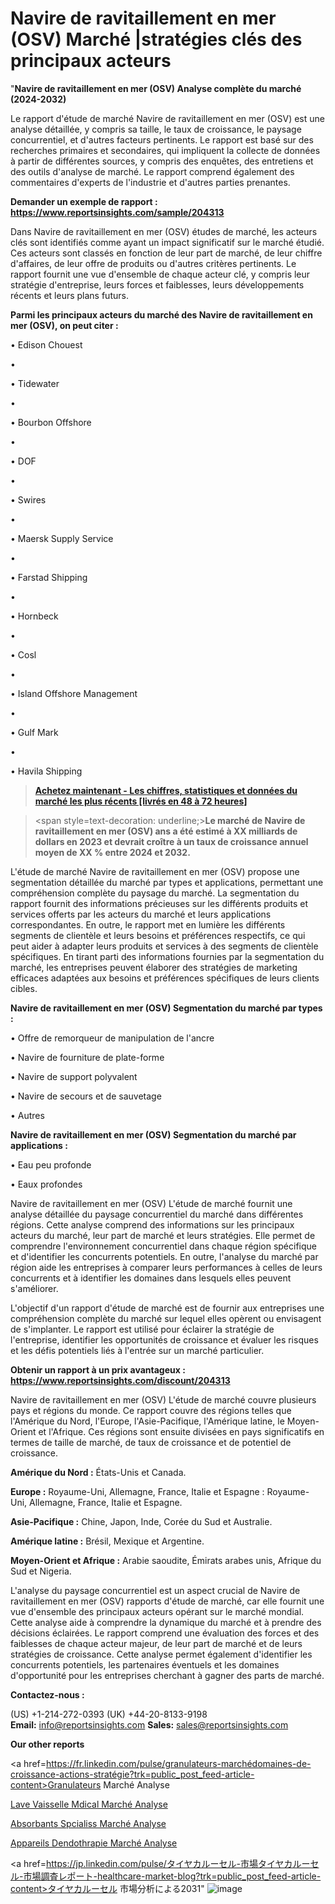 # Navire de ravitaillement en mer (OSV) Marché |stratégies clés des principaux acteurs

"<strong>Navire de ravitaillement en mer (OSV) Analyse complète du marché (2024-2032)</strong>

Le rapport d'étude de marché Navire de ravitaillement en mer (OSV) est une analyse détaillée, y compris sa taille, le taux de croissance, le paysage concurrentiel, et d'autres facteurs pertinents. Le rapport est basé sur des recherches primaires et secondaires, qui impliquent la collecte de données à partir de différentes sources, y compris des enquêtes, des entretiens et des outils d'analyse de marché. Le rapport comprend également des commentaires d'experts de l'industrie et d'autres parties prenantes.

<strong>Demander un exemple de rapport : </strong><strong><a href=https://www.reportsinsights.com/sample/204313>https://www.reportsinsights.com/sample/204313</a></strong>

Dans Navire de ravitaillement en mer (OSV) études de marché, les acteurs clés sont identifiés comme ayant un impact significatif sur le marché étudié. Ces acteurs sont classés en fonction de leur part de marché, de leur chiffre d'affaires, de leur offre de produits ou d'autres critères pertinents. Le rapport fournit une vue d'ensemble de chaque acteur clé, y compris leur stratégie d'entreprise, leurs forces et faiblesses, leurs développements récents et leurs plans futurs.

<strong>Parmi les principaux acteurs du marché des Navire de ravitaillement en mer (OSV), on peut citer :</strong>

• Edison Chouest

• 

• Tidewater

• 

• Bourbon Offshore

• 

• DOF

• 

• Swires

• 

• Maersk Supply Service

• 

• Farstad Shipping

• 

• Hornbeck

• 

• Cosl

• 

• Island Offshore Management

• 

• Gulf Mark

• 

• Havila Shipping

<blockquote><a href=https://reportsinsights.com/buynow/204313><span style=text-decoration: underline;><strong>Achetez maintenant - Les chiffres, statistiques et données du marché les plus récents [livrés en 48 à 72 heures]</strong></span></a></blockquote>
<blockquote>
<div class=group w-full text-gray-800 dark:text-gray-100 border-b border-black/10 dark:border-gray-900/50 bg-gray-50 dark:bg-[#444654]>
<div class=flex p-4 gap-4 text-base md:gap-6 md:max-w-2xl lg:max-w-xl xl:max-w-3xl md:py-6 lg:px-0 m-auto>
<div class=relative flex flex-col w-[calc(100%-50px)] gap-1 md:gap-3 lg:w-[calc(100%-115px)]>
<div class=flex flex-grow flex-col gap-3>
<div class=min-h-[20px] flex flex-col items-start gap-4 whitespace-pre-wrap break-words>
<div class=result-streaming markdown prose w-full break-words dark:prose-invert light>

<span style=text-decoration: underline;><strong>Le marché de Navire de ravitaillement en mer (OSV) ans a été estimé à XX milliards de dollars en 2023 et devrait croître à un taux de croissance annuel moyen de XX % entre 2024 et 2032.</strong></span>

</div>
</div>
</div>
</div>
</div>
</div></blockquote>
L'étude de marché Navire de ravitaillement en mer (OSV) propose une segmentation détaillée du marché par types et applications, permettant une compréhension complète du paysage du marché. La segmentation du rapport fournit des informations précieuses sur les différents produits et services offerts par les acteurs du marché et leurs applications correspondantes. En outre, le rapport met en lumière les différents segments de clientèle et leurs besoins et préférences respectifs, ce qui peut aider à adapter leurs produits et services à des segments de clientèle spécifiques. En tirant parti des informations fournies par la segmentation du marché, les entreprises peuvent élaborer des stratégies de marketing efficaces adaptées aux besoins et préférences spécifiques de leurs clients cibles.

<strong>Navire de ravitaillement en mer (OSV) Segmentation du marché par types :</strong>

• Offre de remorqueur de manipulation de l'ancre

• Navire de fourniture de plate-forme

• Navire de support polyvalent

• Navire de secours et de sauvetage

• Autres

<strong>Navire de ravitaillement en mer (OSV) Segmentation du marché par applications :</strong>

• Eau peu profonde

• Eaux profondes

Navire de ravitaillement en mer (OSV) L'étude de marché fournit une analyse détaillée du paysage concurrentiel du marché dans différentes régions. Cette analyse comprend des informations sur les principaux acteurs du marché, leur part de marché et leurs stratégies. Elle permet de comprendre l'environnement concurrentiel dans chaque région spécifique et d'identifier les concurrents potentiels. En outre, l'analyse du marché par région aide les entreprises à comparer leurs performances à celles de leurs concurrents et à identifier les domaines dans lesquels elles peuvent s'améliorer.

L'objectif d'un rapport d'étude de marché est de fournir aux entreprises une compréhension complète du marché sur lequel elles opèrent ou envisagent de s'implanter. Le rapport est utilisé pour éclairer la stratégie de l'entreprise, identifier les opportunités de croissance et évaluer les risques et les défis potentiels liés à l'entrée sur un marché particulier.

<strong>Obtenir un rapport à un prix avantageux : <a href=https://www.reportsinsights.com/discount/204313>https://www.reportsinsights.com/discount/204313</a></strong>

Navire de ravitaillement en mer (OSV) L'étude de marché couvre plusieurs pays et régions du monde. Ce rapport couvre des régions telles que l'Amérique du Nord, l'Europe, l'Asie-Pacifique, l'Amérique latine, le Moyen-Orient et l'Afrique. Ces régions sont ensuite divisées en pays significatifs en termes de taille de marché, de taux de croissance et de potentiel de croissance.

<strong>Amérique du Nord :</strong> États-Unis et Canada.

<strong>Europe :</strong> Royaume-Uni, Allemagne, France, Italie et Espagne : Royaume-Uni, Allemagne, France, Italie et Espagne.

<strong>Asie-Pacifique :</strong> Chine, Japon, Inde, Corée du Sud et Australie.

<strong>Amérique latine :</strong> Brésil, Mexique et Argentine.

<strong>Moyen-Orient et Afrique :</strong> Arabie saoudite, Émirats arabes unis, Afrique du Sud et Nigeria.

L'analyse du paysage concurrentiel est un aspect crucial de Navire de ravitaillement en mer (OSV) rapports d'étude de marché, car elle fournit une vue d'ensemble des principaux acteurs opérant sur le marché mondial. Cette analyse aide à comprendre la dynamique du marché et à prendre des décisions éclairées. Le rapport comprend une évaluation des forces et des faiblesses de chaque acteur majeur, de leur part de marché et de leurs stratégies de croissance. Cette analyse permet également d'identifier les concurrents potentiels, les partenaires éventuels et les domaines d'opportunité pour les entreprises cherchant à gagner des parts de marché.

<strong>Contactez-nous :</strong>

(US) +1-214-272-0393
(UK) +44-20-8133-9198
<strong>Email:</strong> <a>info@reportsinsights.com</a>
<strong>Sales:</strong> <a>sales@reportsinsights.com</a>

<strong>Our other reports</strong>

<a href=https://fr.linkedin.com/pulse/granulateurs-marchédomaines-de-croissance-actions-stratégie?trk=public_post_feed-article-content>Granulateurs Marché Analyse</a>

<a href=https://www.linkedin.com/pulse/lave-vaisselle-m%C3%A9dical-march%C3%A9-segmentation-tendances-yqfqf/>Lave Vaisselle Mdical Marché Analyse</a>

<a href=https://www.linkedin.com/pulse/absorbants-sp%C3%A9cialis%C3%A9s-march%C3%A9-analyse-et-pr%C3%A9visions-qpdof/>Absorbants Spcialiss Marché Analyse</a>

<a href=https://www.linkedin.com/pulse/appareils-dendoth%C3%A9rapie-march%C3%A9-2024-statistiques-sspyf/>Appareils Dendothrapie Marché Analyse</a>

<a href=https://jp.linkedin.com/pulse/タイヤカルーセル-市場タイヤカルーセル-市場調査レポート-healthcare-market-blog?trk=public_post_feed-article-content>タイヤカルーセル 市場分析による2031</a>"
![image](https://github.com/daminid12/RImarketTech/assets/158430485/7d10ca6d-ca46-4dfa-aed9-bdbb48a81227)
